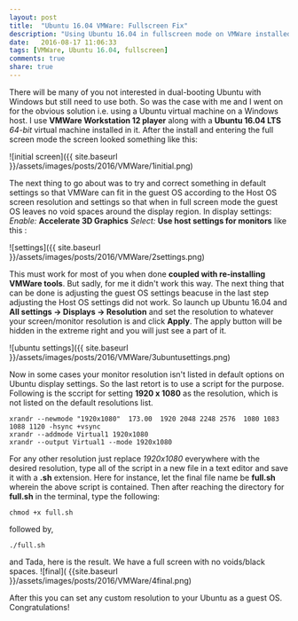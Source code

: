 ```yaml
---
layout: post
title:  "Ubuntu 16.04 VMWare: Fullscreen Fix"
description: "Using Ubuntu 16.04 in fullscreen mode on VMWare installed on Windows 10."
date:   2016-08-17 11:06:33
tags: [VMWare, Ubuntu 16.04, fullscreen]
comments: true
share: true
---
```


There will be many of you not interested in dual-booting Ubuntu with Windows but still need to use both. So was the case with me and I went on for the obvious solution i.e. using a Ubuntu virtual machine on a Windows host. I use **VMWare Workstation 12 player** along with a **Ubuntu 16.04 LTS** _64-bit_ virtual machine installed in it. After the install and entering the full screen mode the screen looked something like this: 

![initial screen]({{ site.baseurl }}/assets/images/posts/2016/VMWare/1initial.png)

The next thing to go about was to try and correct something in default settings so that VMWare can fit in the guest OS according to the Host OS screen resolution and settings so that when in full screen mode the guest OS leaves no void spaces around the display region. In display settings:
 _Enable:_ **Accelerate 3D Graphics**
 _Select:_ **Use host settings for monitors** like this :

![settings]({{ site.baseurl }}/assets/images/posts/2016/VMWare/2settings.png)

This must work for most of you when done **coupled with re-installing VMWare tools**. But sadly, for me it didn't work this way. The next thing that can be done is adjusting the guest OS settings beacuse in the last step adjusting the Host OS settings did not work. So launch up Ubuntu 16.04 and **All settings -> Displays -> Resolution** and set the resolution to whatever your screen/monitor resolution is and click **Apply**. The apply button will be hidden in the extreme right and you will just see a part of it.

![ubuntu settings]({{ site.baseurl }}/assets/images/posts/2016/VMWare/3ubuntusettings.png)

Now in some cases your monitor resolution isn't listed in default options on Ubuntu display settings. So the last retort is to use a script for the purpose. Following is the sccript for setting **1920 x 1080** as the resolution, which is not listed on the default resolutions list.

```shell
xrandr --newmode "1920x1080"  173.00  1920 2048 2248 2576  1080 1083 1088 1120 -hsync +vsync
xrandr --addmode Virtual1 1920x1080
xrandr --output Virtual1 --mode 1920x1080
```

For any other resolution just replace _1920x1080_ everywhere with the desired resolution, type all of the script in a new file in a text editor and save it with a **.sh** extension. Here for instance, let the final file name be **full.sh** wherein the above script is contained. Then after reaching the directory for **full.sh** in the terminal, type the following:

```shell
chmod +x full.sh
```
 followed by,

```shell
./full.sh
```
and Tada, here is the result. We have a full screen with no voids/black spaces.
![final]( {{site.baseurl }}/assets/images/posts/2016/VMWare/4final.png)

After this you can set any custom resolution to your Ubuntu as a guest OS. Congratulations!